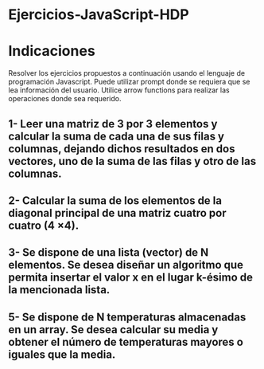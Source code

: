 # Ejercicios-JavaScript-HDP

<h1>Indicaciones</h1>
Resolver los ejercicios propuestos a continuación usando el lenguaje de programación
Javascript. Puede utilizar prompt donde se requiera que se lea información del usuario. Utilice
arrow functions para realizar las operaciones donde sea requerido.

<h2>1- Leer una matriz de 3 por 3 elementos y calcular la suma de cada una de sus filas y columnas,
dejando dichos resultados en dos vectores, uno de la suma de las filas y otro de las columnas.</h2>
<h2>2- Calcular la suma de los elementos de la diagonal principal de una matriz cuatro por cuatro (4 ×4).</h2>
<h2>3- Se dispone de una lista (vector) de N elementos. Se desea diseñar un algoritmo que permita
insertar el valor x en el lugar k-ésimo de la mencionada lista.</h2>
<h2>5- Se dispone de N temperaturas almacenadas en un array. Se desea calcular su media y
obtener el número de temperaturas mayores o iguales que la media.</h2>